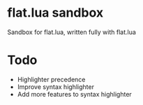 # flat.lua sandbox
Sandbox for flat.lua, written fully with flat.lua

# Todo
- Highlighter precedence
- Improve syntax highlighter
- Add more features to syntax highlighter
